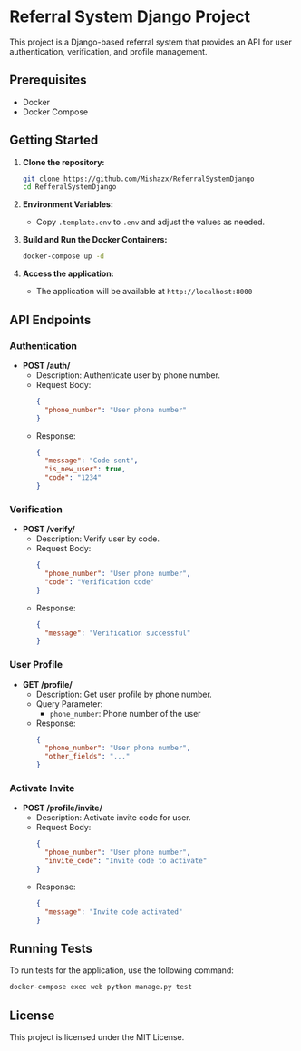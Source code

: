 # Referral System Django Project

This project is a Django-based referral system that provides an API for user authentication, verification, and profile management.

## Prerequisites

- Docker
- Docker Compose

## Getting Started

1. **Clone the repository:**
   ```bash
   git clone https://github.com/Mishazx/ReferralSystemDjango
   cd RefferalSystemDjango
   ```

2. **Environment Variables:**
   - Copy `.template.env` to `.env` and adjust the values as needed.

3. **Build and Run the Docker Containers:**
   ```bash
   docker-compose up -d
   ```

4. **Access the application:**
   - The application will be available at `http://localhost:8000`

## API Endpoints

### Authentication

- **POST /auth/**
  - Description: Authenticate user by phone number.
  - Request Body:
    ```json
    {
      "phone_number": "User phone number"
    }
    ```
  - Response:
    ```json
    {
      "message": "Code sent",
      "is_new_user": true,
      "code": "1234"
    }
    ```

### Verification

- **POST /verify/**
  - Description: Verify user by code.
  - Request Body:
    ```json
    {
      "phone_number": "User phone number",
      "code": "Verification code"
    }
    ```
  - Response:
    ```json
    {
      "message": "Verification successful"
    }
    ```

### User Profile

- **GET /profile/**
  - Description: Get user profile by phone number.
  - Query Parameter:
    - `phone_number`: Phone number of the user
  - Response:
    ```json
    {
      "phone_number": "User phone number",
      "other_fields": "..."
    }
    ```

### Activate Invite

- **POST /profile/invite/**
  - Description: Activate invite code for user.
  - Request Body:
    ```json
    {
      "phone_number": "User phone number",
      "invite_code": "Invite code to activate"
    }
    ```
  - Response:
    ```json
    {
      "message": "Invite code activated"
    }
    ```

## Running Tests

To run tests for the application, use the following command:
```bash
docker-compose exec web python manage.py test
```

## License

This project is licensed under the MIT License.